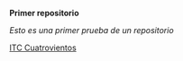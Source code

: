 **Primer repositorio**

_Esto es una primer prueba de un repositorio_

[ITC Cuatrovientos](http://cuatrovientos.org/images/logo2.png)
